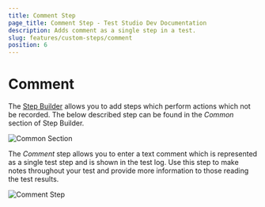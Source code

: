 ```yaml
---
title: Comment Step
page_title: Comment Step - Test Studio Dev Documentation
description: Adds comment as a single step in a test. 
slug: features/custom-steps/comment
position: 6
---
```

# Comment

The <a href="/features/recorder/step-builder" target="_blank">Step Builder</a> allows you to add steps which perform actions which not be recorded. The below described step can be found in the _Common_ section of Step Builder.

![Common Section](images/step-builder-common.png)

The _Comment_ step allows you to enter a text comment which is represented as a single test step and is shown in the test log. Use this step to make notes throughout your test and provide more information to those reading the test results.

![Comment Step](images/comment-step.png)